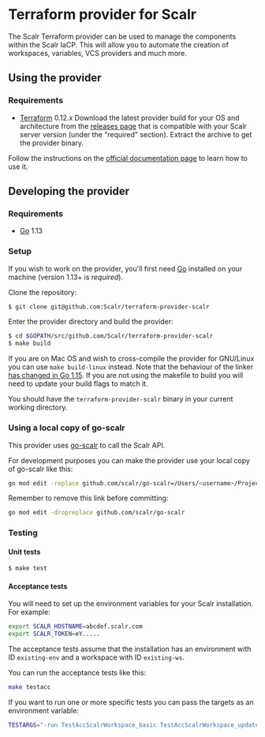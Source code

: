 # Terraform provider for Scalr
The Scalr Terraform provider can be used to manage the components within the Scalr IaCP. 
This will allow you to automate the creation of workspaces, variables, VCS providers and much more.

## Using the provider
### Requirements
- [Terraform](https://www.terraform.io/downloads.html) 0.12.x
Download the latest provider build for your OS and architecture 
from the [releases page](https://github.com/Scalr/terraform-provider-scalr/releases) 
that is compatible with your Scalr server version (under the "required" section). 
Extract the archive to get the provider binary. 

Follow the instructions on the [official documentation page](https://www.scalr.com/docs/en/latest/scalr-terraform-provider/index.html) to learn how to use it.
## Developing the provider
### Requirements
- [Go](https://golang.org/doc/install) 1.13

### Setup
If you wish to work on the provider, you'll first need [Go](http://www.golang.org) installed
on your machine (version 1.13+ is *required*). 

Clone the repository:
```sh
$ git clone git@github.com:Scalr/terraform-provider-scalr
```

Enter the provider directory and build the provider:
```sh
$ cd $GOPATH/src/github.com/Scalr/terraform-provider-scalr
$ make build
```
If you are on Mac OS and wish to cross-compile the provider for GNU/Linux you can use `make build-linux` instead.
Note that the behaviour of the linker [has changed in Go 1.15](https://golang.org/doc/go1.15#linker). 
If you are not using the makefile to build you will need to update your build flags to match it.

You should have the `terraform-provider-scalr` binary in your current working directory.

### Using a local copy of go-scalr
This provider uses [go-scalr](https://github.com/Scalr/go-scalr) to call the Scalr API.

For development purposes you can make the provider use your local copy of go-scalr like this:
```sh
go mod edit -replace github.com/scalr/go-scalr=/Users/<username>/Projects/scalr/go-scalr # this should be your path
```
Remember to remove this link before committing:
```sh
go mod edit -dropreplace github.com/scalr/go-scalr
```
### Testing
#### Unit tests
```sh
$ make test
```
#### Acceptance tests
You will need to set up the environment variables for your Scalr installation. For example:
```sh
export SCALR_HOSTNAME=abcdef.scalr.com
export SCALR_TOKEN=eY.....
```
The acceptance tests assume that the installation has an environment with ID `existing-env` 
and a workspace with ID `existing-ws`.

You can run the acceptance tests like this:
```sh
make testacc
```
If you want to run one or more specific tests you can pass the targets as an environment variable:
```sh
TESTARGS="-run TestAccScalrWorkspace_basic TestAccScalrWorkspace_update" make testacc
```
